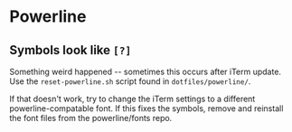 # Powerline

## Symbols look like `[?]`

Something weird happened -- sometimes this occurs after iTerm update.
Use the `reset-powerline.sh` script found in `dotfiles/powerline/`.

If that doesn't work, try to change the iTerm settings to a different powerline-compatable
font. If this fixes the symbols, remove and reinstall the font files from the powerline/fonts
repo.


